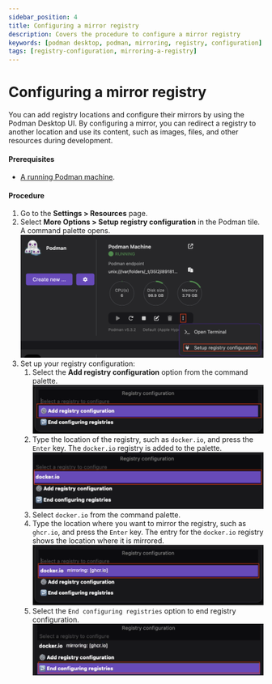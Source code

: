 ```yaml
---
sidebar_position: 4
title: Configuring a mirror registry
description: Covers the procedure to configure a mirror registry
keywords: [podman desktop, podman, mirroring, registry, configuration]
tags: [registry-configuration, mirroring-a-registry]
---
```


# Configuring a mirror registry

You can add registry locations and configure their mirrors by using the Podman Desktop UI. By configuring a mirror, you can redirect a registry to another location and use its content, such as images, files, and other resources during development.

#### Prerequisites

- [A running Podman machine](/docs/podman/creating-a-podman-machine).

#### Procedure

1. Go to the **Settings > Resources** page.
1. Select **More Options > Setup registry configuration** in the Podman tile. A command palette opens.
   ![Set up registry configuration](img/setting-up-registry-configuration.png)
1. Set up your registry configuration:
   1. Select the **Add registry configuration** option from the command palette.
      ![adding registry configuration](img/add-registry-configuration.png)
   1. Type the location of the registry, such as `docker.io`, and press the `Enter` key. The `docker.io` registry is added to the palette.
      ![docker.io registry added](img/docker-option-added.png)
   1. Select `docker.io` from the command palette.
   1. Type the location where you want to mirror the registry, such as `ghcr.io`, and press the `Enter` key. The entry for the `docker.io` registry shows the location where it is mirrored.
      ![mirrored registry location](img/mirrored-registry.png)
   1. Select the `End configuring registries` option to end registry configuration.
      ![ending registry configuration](img/end-configuring-registries.png)
